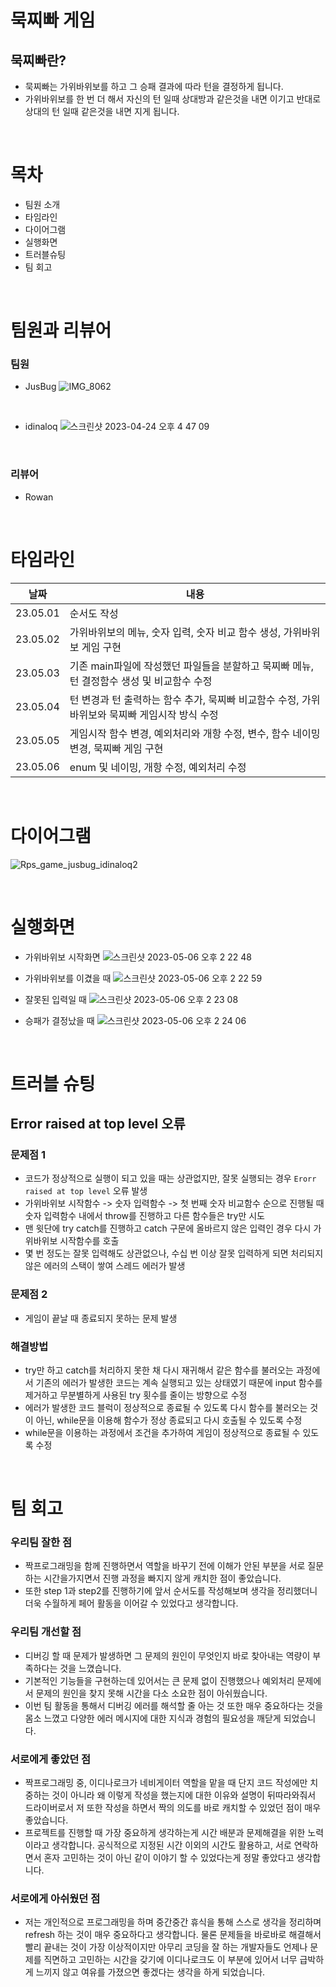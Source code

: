 # 묵찌빠 게임

## 묵찌빠란?
- 묵찌빠는 가위바위보를 하고 그 승패 결과에 따라 턴을 결정하게 됩니다.
- 가위바위보를 한 번 더 해서 자신의 턴 일때 상대방과 같은것을 내면 이기고 반대로 상대의 턴 일때 같은것을 내면 지게 됩니다.

<br>


# 목차
- 팀원 소개
- 타임라인
- 다이어그램
- 실행화면
- 트러블슈팅
- 팀 회고

<br>

# 팀원과 리뷰어
### 팀원
- JusBug
![IMG_8062](https://user-images.githubusercontent.com/124647187/236610201-989894c5-484f-4e57-9725-a548643e3644.png)

<br>

- idinaloq
![스크린샷 2023-04-24 오후 4 47 09](https://user-images.githubusercontent.com/124647187/236610239-5c3bab17-dbe4-4880-b50b-306d4ef41b76.png)

<br>

### 리뷰어
- Rowan
<br>

# 타임라인
|날짜|내용|
|---|---|
|23.05.01|순서도 작성|
|23.05.02|가위바위보의 메뉴, 숫자 입력, 숫자 비교 함수 생성, 가위바위보 게임 구현|
|23.05.03|기존 main파일에 작성했던 파일들을 분할하고 묵찌빠 메뉴, 턴 결정함수 생성 및 비교함수 수정|
|23.05.04|턴 변경과 턴 출력하는 함수 추가, 묵찌빠 비교함수 수정, 가위바위보와 묵찌빠 게임시작 방식 수정|
|23.05.05|게임시작 함수 변경, 예외처리와 개항 수정, 변수, 함수 네이밍 변경, 묵찌빠 게임 구현|
|23.05.06|enum 및 네이밍, 개항 수정, 예외처리 수정|

<br>

# 다이어그램
![Rps_game_jusbug_idinaloq2](https://user-images.githubusercontent.com/124647187/236599882-3039edcd-d915-41e0-80a2-027a96df1035.png)

<br>

# 실행화면
- 가위바위보 시작화면
![스크린샷 2023-05-06 오후 2 22 48](https://user-images.githubusercontent.com/124647187/236601916-5e4e7ba0-8891-42c7-b58c-1cd370d8ea7d.png)

- 가위바위보를 이겼을 때
![스크린샷 2023-05-06 오후 2 22 59](https://user-images.githubusercontent.com/124647187/236601915-02dfaf24-a7fb-4e37-9aa5-84b0d8440f3c.png)


- 잘못된 입력일 때 
![스크린샷 2023-05-06 오후 2 23 08](https://user-images.githubusercontent.com/124647187/236601914-44eb9dbd-e6ff-4232-bee9-dde2365410fc.png)

- 승패가 결정났을 때
![스크린샷 2023-05-06 오후 2 24 06](https://user-images.githubusercontent.com/124647187/236601911-58bc2045-88b1-4f00-8613-c24472ab67ee.png)

<br>

# 트러블 슈팅

## Error raised at top level 오류
### 문제점 1
- 코드가 정상적으로 실행이 되고 있을 때는 상관없지만, 잘못 실행되는 경우 ```Erorr raised at top level``` 오류 발생
- 가위바위보 시작함수 -> 숫자 입력함수 -> 첫 번째 숫자 비교함수 순으로 진행될 때 숫자 입력함수 내에서 throw를 진행하고 다른 함수들은 try만 시도
- 맨 윗단에 try catch를 진행하고 catch 구문에 올바르지 않은 입력인 경우 다시 가위바위보 시작함수를 호출
- 몇 번 정도는 잘못 입력해도 상관없으나, 수십 번 이상 잘못 입력하게 되면  처리되지 않은 에러의 스택이 쌓여 스레드 에러가 발생

### 문제점 2
- 게임이 끝날 때 종료되지 못하는 문제 발생

### 해결방법
- try만 하고 catch를 처리하지 못한 채 다시 재귀해서 같은 함수를 불러오는 과정에서 기존의 에러가 발생한 코드는 계속 실행되고 있는 상태였기 때문에 input 함수를 제거하고 무분별하게 사용된 try 횟수를 줄이는 방향으로 수정
- 에러가 발생한 코드 블럭이 정상적으로 종료될 수 있도록 다시 함수를 불러오는 것이 아닌, while문을 이용해 함수가 정상 종료되고 다시 호출될 수 있도록 수정
- while문을 이용하는 과정에서 조건을 추가하여 게임이 정상적으로 종료될 수 있도록 수정

<br>

# 팀 회고

### 우리팀 잘한 점
- 짝프로그래밍을 함께 진행하면서 역할을 바꾸기 전에 이해가 안된 부분을 서로 질문하는 시간을가지면서 진행 과정을 빠지지 않게 캐치한 점이 좋았습니다. 
- 또한 step 1과 step2를 진행하기에 앞서 순서도를 작성해보며 생각을 정리했더니 더욱 수월하게 페어 활동을 이어갈 수 있었다고 생각합니다.

### 우리팀 개선할 점
- 디버깅 할 때 문제가 발생하면 그 문제의 원인이 무엇인지 바로 찾아내는 역량이 부족하다는 것을 느꼈습니다. 
- 기본적인 기능들을 구현하는데 있어서는 큰 문제 없이 진행했으나 예외처리 문제에서 문제의 원인을 찾지 못해 시간을 다소 소요한 점이 아쉬웠습니다.
- 이번 팀 활동을 통해서 디버깅 에러를 해석할 줄 아는 것 또한 매우 중요하다는 것을 몸소 느꼈고 다양한 에러 메시지에 대한 지식과 경험의 필요성을 깨닫게 되었습니다.

### 서로에게 좋았던 점
- 짝프로그래밍 중, 이디나로크가 네비게이터 역할을 맡을 때 단지 코드 작성에만 치중하는 것이 아니라 왜 이렇게 작성을 했는지에 대한 이유와 설명이 뒤따라와줘서 드라이버로서 저 또한 작성을 하면서 짝의 의도를 바로 캐치할 수 있었던 점이 매우 좋았습니다.
- 프로젝트를 진행할 때 가장 중요하게 생각하는게 시간 배분과 문제해결을 위한 노력이라고 생각합니다. 공식적으로 지정된 시간 이외의 시간도 활용하고, 서로 연락하면서 혼자 고민하는 것이 아닌 같이 이야기 할 수 있었다는게 정말 좋았다고 생각합니다.

### 서로에게 아쉬웠던 점
- 저는 개인적으로 프로그래밍을 하며 중간중간 휴식을 통해 스스로 생각을 정리하며 refresh 하는 것이 매우 중요하다고 생각합니다. 물론 문제들을 바로바로 해결해서 빨리 끝내는 것이 가장 이상적이지만 아무리 코딩을 잘 하는 개발자들도 언제나 문제를 직면하고 고민하는 시간을 갖기에 이디나로크도 이 부분에 있어서 너무 급박하게 느끼지 않고 여유를 가졌으면 좋겠다는 생각을 하게 되었습니다.
